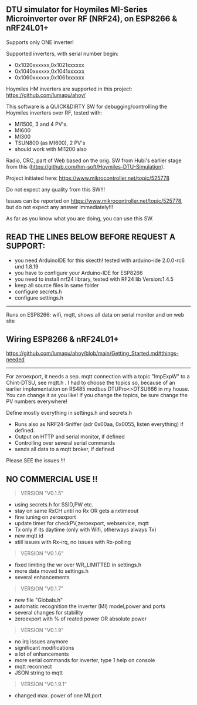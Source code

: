 DTU simulator for Hoymiles MI-Series Microinverter over RF (NRF24), on ESP8266 & nRF24L01+
-

Supports only ONE inverter!

Supported inverters, with serial number begin:
- 0x1020xxxxxx,0x1021xxxxxx
- 0x1040xxxxxx,0x1041xxxxxx
- 0x1060xxxxxx,0x1061xxxxxx

Hoymiles HM inverters are supported in this project:
https://github.com/lumapu/ahoy/

This software is a QUICK&DIRTY SW for debugging/controlling the Hoymiles inverters over RF, tested with:

- MI1500, 3 and 4 PV's. 
- MI600
- MI300
- TSUN800 (as MI600), 2 PV's
- should work with MI1200 also

Radio, CRC, part of Web based on the orig. SW from Hubi's earlier stage from this (https://github.com/hm-soft/Hoymiles-DTU-Simulation).

Project initiated here: https://www.mikrocontroller.net/topic/525778

Do not expect any quality from this SW!!! 

Issues can be reported on  https://www.mikrocontroller.net/topic/525778, but do not expect any answer 
immediately!!! 

As far as you know what you are doing, you can use this SW. 

READ THE LINES BELOW BEFORE REQUEST A SUPPORT:
-
- you need ArduinoIDE for this skecth! tested with arduino-ide 2.0.0-rc6 und 1.8.19
- you have to configure your Arduino-IDE for ESP8266
- you need to install nrf24 library, tested with RF24 lib Version:1.4.5
- keep all source files in same folder
- configure secrets.h
- configure settings.h


-----------------------------------------------------------------------------------------------------

Runs on ESP8266: wifi, mqtt, shows all data on serial monitor and on web site 

Wiring ESP8266 & nRF24L01+
-
https://github.com/lumapu/ahoy/blob/main/Getting_Started.md#things-needed

-----------------------------------------------------------------------------------------------------



For zeroexport, it needs a sep. mqtt connection with a topic "ImpExpW" to a Chint-DTSU, see mqtt.h .
I had to choose the topics so, because of an earlier implementation on
RS485 modbus DTUPro<>DTSU666 in my house. You can change it as you like!
If you change the topics, be sure change the PV numbers everywhere!

Define mostly everything in settings.h and secrets.h 

- Runs also as NRF24-Sniffer (adr 0x00aa, 0x0055, listen everything) if defined.
- Output on HTTP and serial monitor, if defined
- Controlling over several serial commands 
- sends all data to a mqtt broker, if defined

Please SEE the issues !!!

NO COMMERCIAL USE !!
--

>VERSION "V0.1.5"  
- using secrets.h for SSID,PW etc.
- stay on same RxCH until no Rx OR gets a rxtimeout
- fine tuning on zeroexport
- update timer for checkPV,zeroexport, webservice, mqtt
- Tx only if its daytime (only with Wifi, otherways always Tx)
- new mqtt id
- still issues with Rx-irq, no issues with Rx-polling

>VERSION "V0.1.6"
- fixed limiting the wr over WR_LIMITTED in settings.h
- more data moved to settings.h
- several enhancements

>VERSION "V0.1.7"
- new file "Globals.h"
- automatic recognition the inverter (MI) model,power and ports
- several changes for stability
- zeroexport with % of reated power OR absolute power

>VERSION "V0.1.9"
- no irq issues anymore
- significant modifications
- a lot of enhancements
- more serial commands for inverter, type 1 help on console
- mqtt reconnect
- JSON string to mqtt

>VERSİON "V0.1.9.1"
- changed max. power of one MI.port
